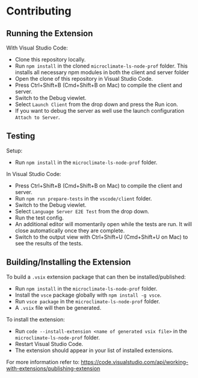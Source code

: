 # Contributing

## Running the Extension

With Visual Studio Code:

- Clone this repository locally.
- Run `npm install` in the cloned `microclimate-ls-node-prof` folder. This installs all necessary npm modules in both the client and server folder
- Open the clone of this repository in Visual Studio Code.
- Press Ctrl+Shift+B (Cmd+Shift+B on Mac) to compile the client and server.
- Switch to the Debug viewlet.
- Select `Launch Client` from the drop down and press the Run icon.
- If you want to debug the server as well use the launch configuration `Attach to Server`.

## Testing

Setup:

- Run `npm install` in the `microclimate-ls-node-prof` folder.

In Visual Studio Code:

- Press Ctrl+Shift+B (Cmd+Shift+B on Mac) to compile the client and server.
- Run `npm run prepare-tests` in the `vscode/client` folder.
- Switch to the Debug viewlet.
- Select `Language Server E2E Test` from the drop down.
- Run the test config.
- An additional editor will momentarily open while the tests are run. It will close automatically once they are complete.
- Switch to the output view with Ctrl+Shift+U (Cmd+Shift+U on Mac) to see the results of the tests.

## Building/Installing the Extension

To build a `.vsix` extension package that can then be installed/published:

- Run `npm install` in the `microclimate-ls-node-prof` folder.
- Install the `vsce` package globally with `npm install -g vsce`.
- Run `vsce package` in the `microclimate-ls-node-prof` folder.
- A `.vsix` file will then be generated.

To install the extension:

- Run `code --install-extension <name of generated vsix file>` in the `microclimate-ls-node-prof` folder.
- Restart Visual Studio Code.
- The extension should appear in your list of installed extensions.

For more information refer to: <https://code.visualstudio.com/api/working-with-extensions/publishing-extension>
